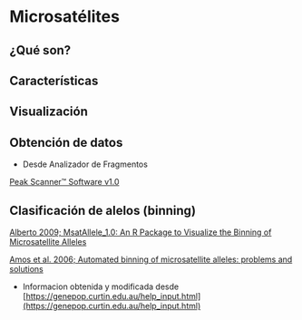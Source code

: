 # Microsatélites

**¿Qué son?**
-


**Características**
-


**Visualización**
-


**Obtención de datos**
-

- Desde Analizador de Fragmentos

[Peak Scanner™ Software v1.0](https://www.thermofisher.com/order/catalog/product/4381867)

**Clasificación de alelos (binning)**
-



[Alberto 2009; MsatAllele_1.0: An R Package to Visualize the Binning of Microsatellite Alleles](https://doi.org/10.1093/jhered/esn110)

[Amos et al. 2006; Automated binning of microsatellite alleles: problems and solutions](https://doi.org/10.1111/j.1471-8286.2006.01560.x)


- Informacion obtenida y modificada desde [https://genepop.curtin.edu.au/help_input.html](https://genepop.curtin.edu.au/help_input.html)
